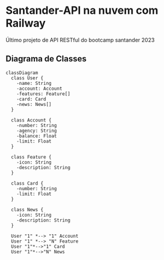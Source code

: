 # Santander-API na nuvem com Railway
Último projeto de API RESTful do bootcamp santander 2023

## Diagrama de Classes

```mermaid
classDiagram
  class User {
    -name: String
    -account: Account
    -features: Feature[]
    -card: Card
    -news: News[]
  }

  class Account {
    -number: String
    -agency: String
    -balance: Float
    -limit: Float
  }

  class Feature {
    -icon: String
    -description: String
  }

  class Card {
    -number: String
    -limit: Float
  }

  class News {
    -icon: String
    -description: String
  }

  User "1" *--> "1" Account
  User "1" *--> "N" Feature
  User "1"*-->"1" Card
  User "1"*-->"N" News
```
